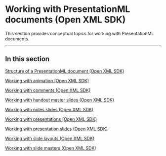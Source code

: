 # Working with PresentationML documents (Open XML SDK)

This section provides conceptual topics for working with PresentationML
documents.


--------------------------------------------------------------------------------
## In this section 
[Structure of a PresentationML document (Open XML SDK)](structure-of-a-presentationml-document.md)  

[Working with animation (Open XML SDK)](working-with-animation.md)  

[Working with comments (Open XML SDK)](working-with-comments.md)  

[Working with handout master slides (Open XML SDK)](working-with-handout-master-slides.md)  

[Working with notes slides (Open XML SDK)](working-with-notes-slides.md)  

[Working with presentations (Open XML SDK)](working-with-presentations.md)  

[Working with presentation slides (Open XML SDK)](working-with-presentation-slides.md)  

[Working with slide layouts (Open XML SDK)](working-with-slide-layouts.md)  

[Working with slide masters (Open XML SDK)](working-with-slide-masters.md)  
